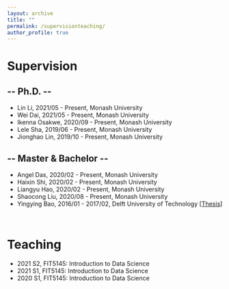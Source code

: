 ```yaml
---
layout: archive
title: ""
permalink: /supervisionteaching/
author_profile: true
---
```


<!-- {% include base_path %}

{% for post in site.teaching reversed %}
  {% include archive-single.html %}
{% endfor %}
 -->

# Supervision

## -- Ph.D. --
- Lin Li, 2021/05 - Present, Monash University
- Wei Dai, 2021/05 - Present, Monash University
- Ikenna Osakwe, 2020/09 - Present, Monash University
- Lele Sha, 2019/06 - Present, Monash University
- Jionghao Lin, 2019/10 - Present, Monash University


## -- Master & Bachelor --
- Angel Das, 2020/02 - Present, Monash University
- Haixin Shi, 2020/02 - Present, Monash University
- Liangyu Hao, 2020/02 - Present, Monash University
- Shaocong Liu, 2020/08 - Present, Monash University
- Yingying Bao, 2016/01 - 2017/02, Delft University of Technology \[[Thesis](https://repository.tudelft.nl/islandora/object/uuid%3A64ee5526-8c9e-4013-9019-c63a63413ca2)\]

<br/>

# Teaching
- 2021 S2, FIT5145: Introduction to Data Science
- 2021 S1, FIT5145: Introduction to Data Science
- 2020 S1, FIT5145: Introduction to Data Science
